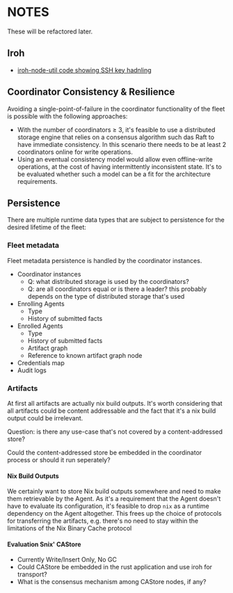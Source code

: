 # NOTES

These will be refactored later.

## Iroh

*  [iroh-node-util code showing SSH key hadnling](https://github.com/n0-computer/iroh-node-util/blob/3e9702ad215b9b986c6d45e4762a8fbe241163b0/src/fs.rs#L11)

## Coordinator Consistency & Resilience
Avoiding a single-point-of-failure in the coordinator functionality of the fleet is possible with the following approaches:

* With the number of coordinators ≥ 3, it's feasible to use a distributed storage engine that relies on a consensus algorithm such das Raft to have immediate consistency. In this scenario there needs to be at least 2 coordinators online for write operations.
* Using an eventual consistency model would allow even offline-write operations, at the cost of having intermittently inconsistent state. It's to be evaluated whether such a model can be a fit for the architecture requirements.

## Persistence

There are multiple runtime data types that are subject to persistence for the desired lifetime of the fleet:

### Fleet metadata
Fleet metadata persistence is handled by the coordinator instances.


* Coordinator instances
    * Q: what distributed storage is used by the coordinators?
    * Q: are all coordinators equal or is there a leader? this probably depends on the type of distributed storage that's used
* Enrolling Agents
    * Type
    * History of submitted facts
* Enrolled Agents
    * Type
    * History of submitted facts
    * Artifact graph
    * Reference to known artifact graph node
* Credentials map
* Audit logs



### Artifacts

At first all artifacts are actually nix build outputs. It's worth considering that all artifacts could be content addressable and the fact that it's a nix build output could be irrelevant.

Question: is there any use-case that's not covered by a content-addressed store?

Could the content-addressed store be embedded in the coordinator process or should it run seperately?

#### Nix Build Outputs

We certainly want to store Nix build outputs somewhere and need to make them retrievable by the Agent.
As it's a requirement that the Agent doesn't have to evaluate its configuration, it's feasible to drop `nix` as a runtime dependency on the Agent altogether.
This frees up the choice of protocols for transferring the artifacts, e.g. there's no need to stay within the limitations of the Nix Binary Cache protocol

#### Evaluation Snix' CAStore

* Currently Write/Insert Only, No GC
* Could CAStore be embedded in the rust application and use iroh for transport?
* What is the consensus mechanism among CAStore nodes, if any?
